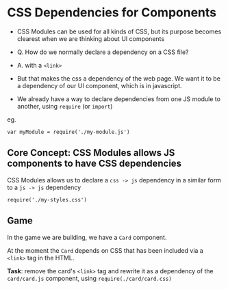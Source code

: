 # CSS Dependencies for Components

- CSS Modules can be used for all kinds of CSS, but its purpose becomes clearest when we are thinking about UI components

- Q. How do we normally declare a dependency on a CSS file?
- A. with a `<link>`

- But that makes the css a dependency of the web page. We want it to be a dependency of our UI component, which is in javascript.
- We already have a way to declare dependencies from one JS module to another, using `require` (or `import`)

eg.

```
var myModule = require('./my-module.js')
```

## Core Concept: CSS Modules allows JS components to have CSS dependencies

CSS Modules allows us to declare a `css -> js` dependency in a similar form to a `js -> js` dependency

```
require('./my-styles.css')
```

## Game

In the game we are building, we have a `Card` component.

At the moment the `Card` depends on CSS that has been included via a `<link>` tag in the HTML.

**Task**: remove the card's `<link>` tag and rewrite it as a dependency of the `card/card.js` component, using `require(./card/card.css)`
